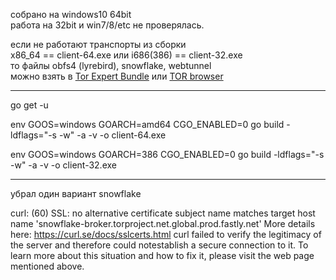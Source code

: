 
собрано на windows10 64bit\
работа на 32bit и win7/8/etc не проверялась.

если не работают транспорты из сборки\
x86_64 == client-64.exe или i686(386) == client-32.exe\
то файлы obfs4 (lyrebird), snowflake, webtunnel\
можно взять в [Tor Expert Bundle](https://www.torproject.org/download/tor/)
или [TOR browser](https://dist.torproject.org/torbrowser/)

---

go get -u

env GOOS=windows GOARCH=amd64 CGO_ENABLED=0 go build -ldflags="-s -w" -a -v -o client-64.exe

env GOOS=windows GOARCH=386 CGO_ENABLED=0 go build -ldflags="-s -w" -a -v -o client-32.exe

---

убрал один вариант snowflake

curl: (60) SSL: no alternative certificate subject name matches target host name 'snowflake-broker.torproject.net.global.prod.fastly.net'
More details here: https://curl.se/docs/sslcerts.html
curl failed to verify the legitimacy of the server and therefore could notestablish a secure connection to it. To learn more about this situation and how to fix it, please visit the web page mentioned above.
